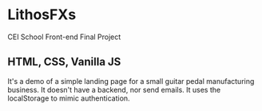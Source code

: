 # LithosFXs
CEI School Front-end Final Project

## HTML, CSS, Vanilla JS
It's a demo of a simple landing page for a small guitar pedal manufacturing business.
It doesn't have a backend, nor send emails.
It uses the localStorage to mimic authentication.
